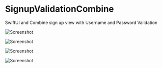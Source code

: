 # SignupValidationCombine
SwiftUI and Combine sign up view with Username and Password Validation 

![Screenshot](IMG_3052.PNG)


![Screenshot](IMG_3054.PNG)


![Screenshot](IMG_3055.PNG)


![Screenshot](IMG_3056.PNG)

